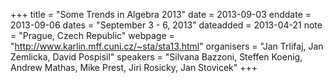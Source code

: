 +++
title = "Some Trends in Algebra 2013"
date = 2013-09-03
enddate = 2013-09-06
dates = "September 3 - 6, 2013"
dateadded = 2013-04-21
note = "Prague, Czech Republic"
webpage = "http://www.karlin.mff.cuni.cz/~sta/sta13.html"
organisers = "Jan Trlifaj, Jan Zemlicka, David Pospisil"
speakers = "Silvana Bazzoni, Steffen Koenig, Andrew Mathas, Mike Prest, Jiri Rosicky, Jan Stovicek"
+++
